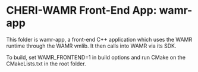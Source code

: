 CHERI-WAMR Front-End App: wamr-app
==================================

This folder is wamr-app, a front-end C++ application which uses the WAMR runtime through the WAMR vmlib.
It then calls into WAMR via its SDK.

To build, set WAMR_FRONTEND=1 in build options and run CMake on the CMakeLists.txt in the root folder.
